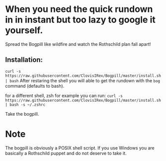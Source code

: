# When you need the quick rundown in in instant but too lazy to google it yourself.

Spread the Bogpill like wildfire and watch the Rothschild plan fall apart!

## Installation:
`curl -s https://raw.githubusercontent.com/ClovisIRex/Bogpill/master/install.sh | bash`
After restaring the shell you will able to get the rundown with the `bog` command (defaults to bash).

for a different shell, zsh for example you can run:
`curl -s https://raw.githubusercontent.com/ClovisIRex/Bogpill/master/install.sh | bash -s ~/.zshrc`

Take the bogpill.

# Note
The bogpill is obviously a POSIX shell script. If you use Windows you are basically a Rothschild puppet and do not deserve to take it.
